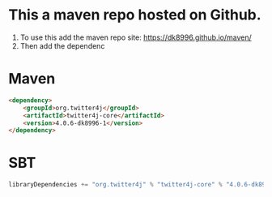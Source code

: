 # This a maven repo hosted on Github.  
1) To use this add the maven repo site: https://dk8996.github.io/maven/
2) Then add the dependenc
# Maven
```html
<dependency>
    <groupId>org.twitter4j</groupId>
    <artifactId>twitter4j-core</artifactId>
    <version>4.0.6-dk8996-1</version>
</dependency>
```

# SBT
```scala
libraryDependencies += "org.twitter4j" % "twitter4j-core" % "4.0.6-dk8996-1"
```
